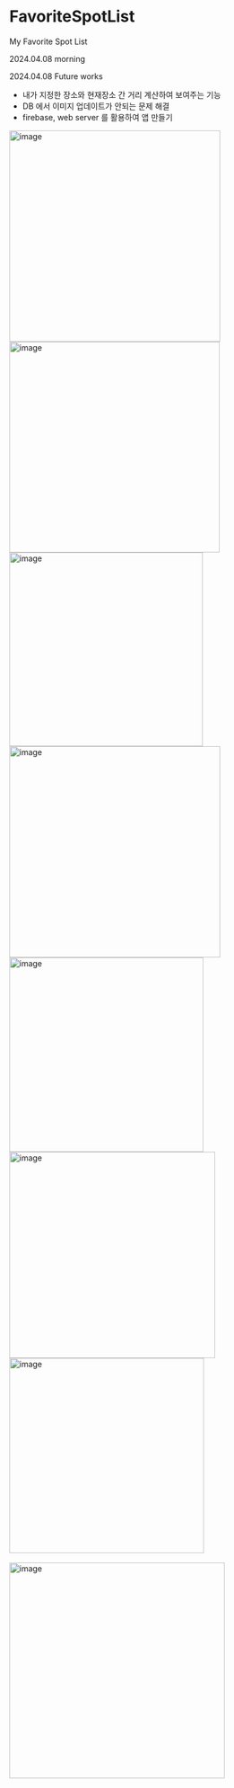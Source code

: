 # FavoriteSpotList
My Favorite Spot List 

2024.04.08 morning





2024.04.08
Future works 
- 내가 지정한 장소와 현재장소 간 거리 계산하여 보여주는 기능
- DB 에서 이미지 업데이트가 안되는 문제 해결
- firebase, web server 를 활용하여 앱 만들기 

<img width="376" alt="image" src="https://github.com/ForrestDPark/FavoriteSpotList/assets/149550771/13032182-629a-4fbc-81cf-f0ab05aa1c23"> <br>
<img width="375" alt="image" src="https://github.com/ForrestDPark/FavoriteSpotList/assets/149550771/71ff2213-e6ec-4c9c-a3fc-bdeea8243bf2"> <br>
<img width="345" alt="image" src="https://github.com/ForrestDPark/FavoriteSpotList/assets/149550771/824dcde0-4efc-43e9-baac-57f943a7431f"> <br>
<img width="376" alt="image" src="https://github.com/ForrestDPark/FavoriteSpotList/assets/149550771/59eb5d73-9992-41b6-8056-163eeed3a9a3"> <br>
<img width="346" alt="image" src="https://github.com/ForrestDPark/FavoriteSpotList/assets/149550771/1f06ae33-e745-4700-a295-82420f8d72f6"> <br>
<img width="367" alt="image" src="https://github.com/ForrestDPark/FavoriteSpotList/assets/149550771/4d0a3008-a452-4105-a34c-b248ab453415"> <br>
<img width="347" alt="image" src="https://github.com/ForrestDPark/FavoriteSpotList/assets/149550771/2e6f8eda-3e72-4751-8783-36b8e4aa2aa5"> <br>
 <br>
<img width="384" alt="image" src="https://github.com/ForrestDPark/FavoriteSpotList/assets/149550771/05dfee01-0643-41ad-973e-542de827b6b7">







